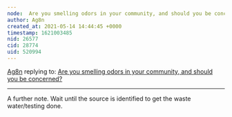 ```yaml
---
node:  Are you smelling odors in your community, and should you be concerned?  
author: Ag8n
created_at: 2021-05-14 14:44:45 +0000
timestamp: 1621003485
nid: 26577
cid: 28774
uid: 520994
---
```




[Ag8n](../profile/Ag8n) replying to: [ Are you smelling odors in your community, and should you be concerned?  ](../notes/amocorro/05-13-2021/are-you-smelling-odors-in-your-community-and-should-you-be-concerned)

----
A further note.  Wait until the source is identified to get the waste water/testing done.